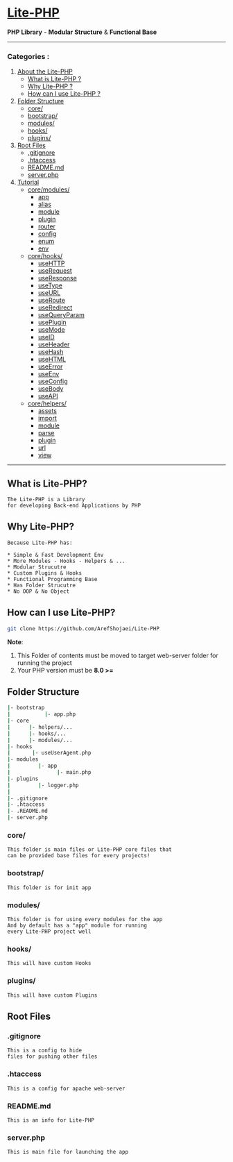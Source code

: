 # [Lite-PHP](https://github.com/ArefShojaei/Lite-PHP)
**PHP Library** - **Modular Structure** & **Functional Base**

---
### Categories :
1. [About the Lite-PHP](#what-is-lite-php)
    * [What is Lite-PHP ?](#what-is-lite-php)
    * [Why Lite-PHP ?](#why-lite-php)
    * [How can I use Lite-PHP ?](#how-can-i-use-lite-php)
3. [Folder Structure](#folder-structure)
    * [core/](#core)
    * [bootstrap/](#bootstrap)
    * [modules/](#modules)
    * [hooks/](#hooks)
    * [plugins/](#plugins)
4. [Root Files](#root-files)
    * [.gitignore](#gitignore)
    * [.htaccess](#htaccess)
    * [README.md](#readmemd)
    * [server.php](#serverphp)
5. [Tutorial]()
    * [core/modules/]()
        * [app]()
        * [alias]()
        * [module]()
        * [plugin]()
        * [router]()
        * [config]()
        * [enum]()
        * [env]()
    * [core/hooks/]()
        * [useHTTP]()
        * [useRequest]()
        * [useResponse]()
        * [useType]()
        * [useURL]()
        * [useRoute]()
        * [useRedirect]()
        * [useQueryParam]()
        * [usePlugin]()
        * [useMode]()
        * [useID]()
        * [useHeader]()
        * [useHash]()
        * [useHTML]()
        * [useError]()
        * [useEnv]()
        * [useConfig]()
        * [useBody]()
        * [useAPI]()
    * [core/helpers/]()
        * [assets]()
        * [import]()
        * [module]()
        * [parse]()
        * [plugin]()
        * [url]()
        * [view]()
---
## What is Lite-PHP?
```text
The Lite-PHP is a Library 
for developing Back-end Applications by PHP
```
## Why Lite-PHP?
```text
Because Lite-PHP has:

* Simple & Fast Development Env
* More Modules - Hooks - Helpers & ...
* Modular Strucutre
* Custom Plugins & Hooks
* Functional Programming Base
* Has Folder Strucutre
* No OOP & No Object
```
## How can I use Lite-PHP?
```bash
git clone https://github.com/ArefShojaei/Lite-PHP
```
**Note**: 
1. This Folder of contents must be moved to 
target web-server folder for running the project
2. Your PHP version must be **8.0 >=**

## Folder Structure
```bash
|- bootstrap
|           |- app.php
|- core
|      |- helpers/...
|      |- hooks/...
|      |- modules/...
|- hooks
|       |- useUserAgent.php
|- modules
|         |- app
|               |- main.php
|- plugins
|         |- logger.php
|
|- .gitignore
|- .htaccess
|- .README.md
|- server.php
```
### core/
```text
This folder is main files or Lite-PHP core files that
can be provided base files for every projects!
```
### bootstrap/
```text
This folder is for init app
```
### modules/
```text
This folder is for using every modules for the app
And by default has a "app" module for running
every Lite-PHP project well 
```
### hooks/
```text
This will have custom Hooks
```
### plugins/
```text
This will have custom Plugins
```
## Root Files

### .gitignore
```text
This is a config to hide 
files for pushing other files
```
### .htaccess
```text
This is a config for apache web-server
```
### README.md
```text
This is an info for Lite-PHP
```
### server.php
```text
This is main file for launching the app
```